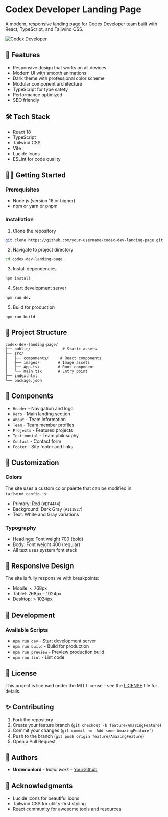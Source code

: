 # Codex Developer Landing Page

A modern, responsive landing page for Codex Developer team built with React, TypeScript, and Tailwind CSS.

![Codex Developer](public/preview.png)

## 🚀 Features

- Responsive design that works on all devices
- Modern UI with smooth animations
- Dark theme with professional color scheme
- Modular component architecture
- TypeScript for type safety
- Performance optimized
- SEO friendly

## 🛠 Tech Stack

- React 18
- TypeScript
- Tailwind CSS
- Vite
- Lucide Icons
- ESLint for code quality

## 🏃‍♂️ Getting Started

### Prerequisites

- Node.js (version 16 or higher)
- npm or yarn or pnpm

### Installation

1. Clone the repository
```bash
git clone https://github.com/your-username/codex-dev-landing-page.git
```

2. Navigate to project directory
```bash
cd codex-dev-landing-page
```

3. Install dependencies
```bash
npm install
```

4. Start development server
```bash
npm run dev
```

5. Build for production
```bash
npm run build
```

## 📁 Project Structure

```
codex-dev-landing-page/
├── public/              # Static assets
├── src/
│   ├── components/     # React components
│   ├── images/        # Image assets
│   ├── App.tsx        # Root component
│   └── main.tsx       # Entry point
├── index.html
└── package.json
```

## 🧩 Components

- `Header` - Navigation and logo
- `Hero` - Main landing section
- `About` - Team information
- `Team` - Team member profiles
- `Projects` - Featured projects
- `Testimonial` - Team philosophy
- `Contact` - Contact form
- `Footer` - Site footer and links

## 🎨 Customization

### Colors
The site uses a custom color palette that can be modified in `tailwind.config.js`:
- Primary: Red (`#EF4444`)
- Background: Dark Gray (`#111827`)
- Text: White and Gray variations

### Typography
- Headings: Font weight 700 (bold)
- Body: Font weight 400 (regular)
- All text uses system font stack

## 📱 Responsive Design

The site is fully responsive with breakpoints:
- Mobile: < 768px
- Tablet: 768px - 1024px
- Desktop: > 1024px

## 🔧 Development

### Available Scripts

- `npm run dev` - Start development server
- `npm run build` - Build for production
- `npm run preview` - Preview production build
- `npm run lint` - Lint code

## 📄 License

This project is licensed under the MIT License - see the [LICENSE](LICENSE) file for details.

## ✨ Contributing

1. Fork the repository
2. Create your feature branch (`git checkout -b feature/AmazingFeature`)
3. Commit your changes (`git commit -m 'Add some AmazingFeature'`)
4. Push to the branch (`git push origin feature/AmazingFeature`)
5. Open a Pull Request

## 👥 Authors

- **Urdemonlord** - *Initial work* - [YourGithub](https://github.com/Urdemonlord)

## 🙏 Acknowledgments

- Lucide Icons for beautiful icons
- Tailwind CSS for utility-first styling
- React community for awesome tools and resources